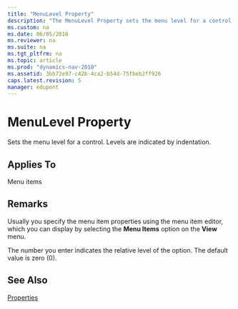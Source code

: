 ```yaml
---
title: "MenuLevel Property"
description: "The MenuLevel Property sets the menu level for a control. Levels are indicated by indentation."
ms.custom: na
ms.date: 06/05/2016
ms.reviewer: na
ms.suite: na
ms.tgt_pltfrm: na
ms.topic: article
ms.prod: "dynamics-nav-2018"
ms.assetid: 3bb72e97-c42b-4ca2-b54d-75fbeb2ff926
caps.latest.revision: 5
manager: edupont
---
```

# MenuLevel Property
Sets the menu level for a control. Levels are indicated by indentation.  
  
## Applies To  
 Menu items  
  
## Remarks  
 Usually you specify the menu item properties using the menu item editor, which you can display by selecting the **Menu Items** option on the **View** menu.  
  
 The number you enter indicates the relative level of the option. The default value is zero \(0\).  
  
## See Also  
 [Properties](Properties.md)